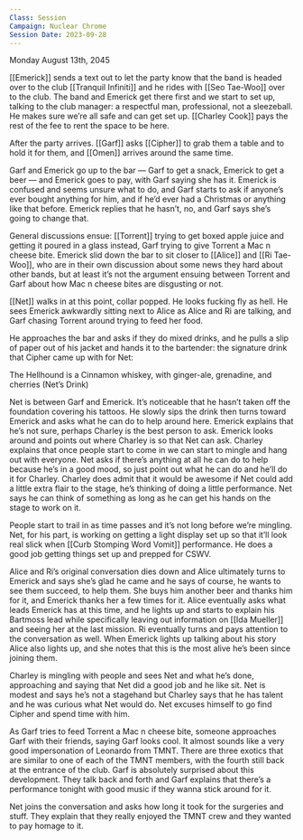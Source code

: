 ```yaml
---
Class: Session
Campaign: Nuclear Chrome
Session Date: 2023-09-28
---
```

Monday August 13th, 2045

[[Emerick]] sends a text out to let the party know that the band is headed over to the club [[Tranquil Infiniti]] and he rides with [[Seo Tae-Woo]] over to the club. The band and Emerick get there first and we start to set up, talking to the club manager: a respectful man, professional, not a sleezeball. He makes sure we’re all safe and can get set up. [[Charley Cook]] pays the rest of the fee to rent the space to be here.

After the party arrives. [[Garf]] asks [[Cipher]] to grab them a table and to hold it for them, and [[Omen]] arrives around the same time. 

Garf and Emerick go up to the bar — Garf to get a snack, Emerick to get a beer — and Emerick goes to pay, with Garf saying she has it. Emerick is confused and seems unsure what to do, and Garf starts to ask if anyone’s ever bought anything for him, and if he’d ever had a Christmas or anything like that before. Emerick replies that he hasn’t, no, and Garf says she’s going to change that.

General discussions ensue: [[Torrent]] trying to get boxed apple juice and getting it poured in a glass instead, Garf trying to give Torrent a Mac n cheese bite. Emerick slid down the bar to sit closer to [[Alice]] and [[Ri Tae-Woo]], who are in their own discussion about some news they hard about other bands, but at least it’s not the argument ensuing between Torrent and Garf about how Mac n cheese bites are disgusting or not.

[[Net]] walks in at this point, collar popped. He looks fucking fly as hell. He sees Emerick awkwardly sitting next to Alice as Alice and Ri are talking, and Garf chasing Torrent around trying to feed her food.

He approaches the bar and asks if they do mixed drinks, and he pulls a slip of paper out of his jacket and hands it to the bartender: the signature drink that Cipher came up with for Net:

The Hellhound is a Cinnamon whiskey, with ginger-ale, grenadine, and cherries (Net’s Drink)

Net is between Garf and Emerick. It’s noticeable that he hasn’t taken off the foundation covering his tattoos. He slowly sips the drink then turns toward Emerick and asks what he can do to help around here. Emerick explains that he’s not sure, perhaps Charley is the best person to ask. Emerick looks around and points out where Charley is so that Net can ask. Charley explains that once people start to come in we can start to mingle and hang out with everyone. Net asks if there’s anything at all he can do to help because he’s in a good mood, so just point out what he can do and he’ll do it for Charley. Charley does admit that it would be awesome if Net could add a little extra flair to the stage, he’s thinking of doing a little performance. Net says he can think of something as long as he can get his hands on the stage to work on it.

People start to trail in as time passes and it’s not long before we’re mingling. Net, for his part, is working on getting a light display set up so that it’ll look real slick when [[Curb Stomping Word Vomit]] performance. He does a good job getting things set up and prepped for CSWV.

Alice and Ri’s original conversation dies down and Alice ultimately turns to Emerick and says she’s glad he came and he says of course, he wants to see them succeed, to help them. She buys him another beer and thanks him for it, and Emerick thanks her a few times for it. Alice eventually asks what leads Emerick has at this time, and he lights up and starts to explain his Bartmoss lead while specifically leaving out information on [[Ida Mueller]] and seeing her at the last mission. Ri eventually turns and pays attention to the conversation as well. When Emerick lights up talking about his story Alice also lights up, and she notes that this is the most alive he’s been since joining them.

Charley is mingling with people and sees Net and what he’s done, approaching and saying that Net did a good job and he like sit. Net is modest and says he’s not a stagehand but Charley says that he has talent and he was curious what Net would do. Net excuses himself to go find Cipher and spend time with him.

As Garf tries to feed Torrent a Mac n cheese bite, someone approaches Garf with their friends, saying Garf looks cool. It almost sounds like a very good impersonation of Leonardo from TMNT. There are three exotics that are similar to one of each of the TMNT members, with the fourth still back at the entrance of the club. Garf is absolutely surprised about this development. They talk back and forth and Garf explains that there’s a performance tonight with good music if they wanna stick around for it.

Net joins the conversation and asks how long it took for the surgeries and stuff. They explain that they really enjoyed the TMNT crew and they wanted to pay homage to it.